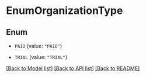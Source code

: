 # EnumOrganizationType

## Enum


* `PAID` (value: `"PAID"`)

* `TRIAL` (value: `"TRIAL"`)


[[Back to Model list]](../README.md#documentation-for-models) [[Back to API list]](../README.md#documentation-for-api-endpoints) [[Back to README]](../README.md)



